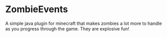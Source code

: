 # ZombieEvents
A simple java plugin for minecraft that makes zombies a lot more to handle as you progress through the game. They are explosive fun!
